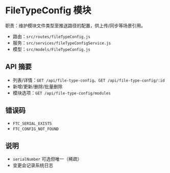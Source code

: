 # FileTypeConfig 模块

职责：维护模块文件类型至推送路径的配置，供上传/同步等场景引用。

- 路由：`src/routes/fileTypeConfig.js`
- 服务：`src/services/fileTypeConfigService.js`
- 模型：`src/models/FileTypeConfig.js`

## API 摘要
- 列表/详情：`GET /api/file-type-config`、`GET /api/file-type-config/:id`
- 新增/更新/删除/批量删除
- 模块选项：`GET /api/file-type-config/modules`

## 错误码
- `FTC_SERIAL_EXISTS`
- `FTC_CONFIG_NOT_FOUND`

## 说明
- `serialNumber` 可选但唯一（稀疏）
- 变更会记录系统日志
